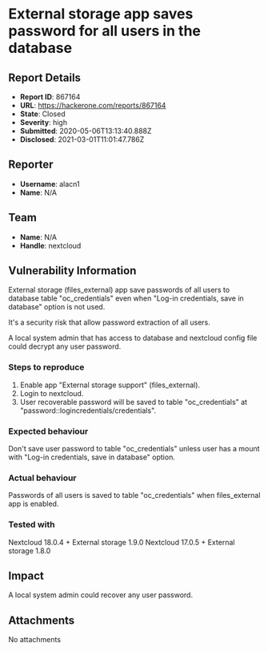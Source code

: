 # External storage app saves password for all users in the database

## Report Details
- **Report ID**: 867164
- **URL**: https://hackerone.com/reports/867164
- **State**: Closed
- **Severity**: high
- **Submitted**: 2020-05-06T13:13:40.888Z
- **Disclosed**: 2021-03-01T11:01:47.786Z

## Reporter
- **Username**: alacn1
- **Name**: N/A

## Team
- **Name**: N/A
- **Handle**: nextcloud

## Vulnerability Information
External storage (files_external) app save passwords of all users to database table "oc_credentials" even when "Log-in credentials, save in database" option is not used.

It's a security risk that allow password extraction of all users.

A local system admin that has access to database and nextcloud config file could decrypt any user password.

### Steps to reproduce
1. Enable app "External storage support" (files_external).
2. Login to nextcloud.
3. User recoverable password will be saved to table "oc_credentials" at "password::logincredentials/credentials".

### Expected behaviour
Don't save user password to table "oc_credentials" unless user has a mount with "Log-in credentials, save in database" option.

### Actual behaviour
Passwords of all users is saved to table "oc_credentials" when files_external app is enabled.

### Tested with
Nextcloud 18.0.4 + External storage 1.9.0
Nextcloud 17.0.5 + External storage 1.8.0

## Impact

A local system admin could recover any user password.

## Attachments
No attachments
